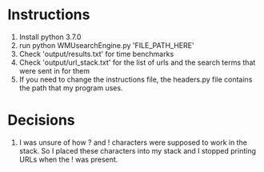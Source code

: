 # Instructions
1. Install python 3.7.0
2. run python WMUsearchEngine.py 'FILE_PATH_HERE'
3. Check 'output/results.txt' for time benchmarks
4. Check 'output/url_stack.txt' for the list of urls
    and the search terms that were sent in for them
5. If you need to change the instructions file, 
    the headers.py file contains the path that my program 
    uses.
    
# Decisions
 1. I was unsure of how ? and ! characters were supposed 
    to work in the stack. So I placed these characters into my 
    stack and I stopped printing URLs when the ! was present.
    